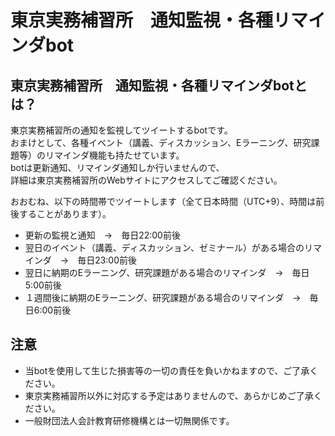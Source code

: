 # 東京実務補習所　通知監視・各種リマインダbot
## 東京実務補習所　通知監視・各種リマインダbotとは？
東京実務補習所の通知を監視してツイートするbotです。  
おまけとして、各種イベント（講義、ディスカッション、Eラーニング、研究課題等）のリマインダ機能も持たせています。  
botは更新通知、リマインダ通知しか行いませんので、  
詳細は東京実務補習所のWebサイトにアクセスしてご確認ください。

おおむね、以下の時間帯でツイートします（全て日本時間（UTC+9）、時間は前後することがあります）。  
* 更新の監視と通知　→　毎日22:00前後
* 翌日のイベント（講義、ディスカッション、ゼミナール）がある場合のリマインダ　→　毎日23:00前後
* 翌日に納期のEラーニング、研究課題がある場合のリマインダ　→　毎日5:00前後
* １週間後に納期のEラーニング、研究課題がある場合のリマインダ　→　毎日6:00前後

## 注意
* 当botを使用して生じた損害等の一切の責任を負いかねますので、ご了承ください。  
* 東京実務補習所以外に対応する予定はありませんので、あらかじめご了承ください。  
* 一般財団法人会計教育研修機構とは一切無関係です。  
